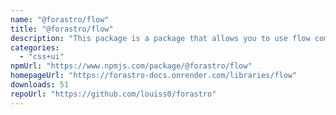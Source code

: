 ```yaml
---
name: "@forastro/flow"
title: "@forastro/flow"
description: "This package is a package that allows you to use flow components inside of Astro.\rFlow components are components that emulate control flow in the form of components.\rThese components are typed well."
categories:
  - "css+ui"
npmUrl: "https://www.npmjs.com/package/@forastro/flow"
homepageUrl: "https://forastro-docs.onrender.com/libraries/flow"
downloads: 51
repoUrl: "https://github.com/louiss0/forastro"
---
```

